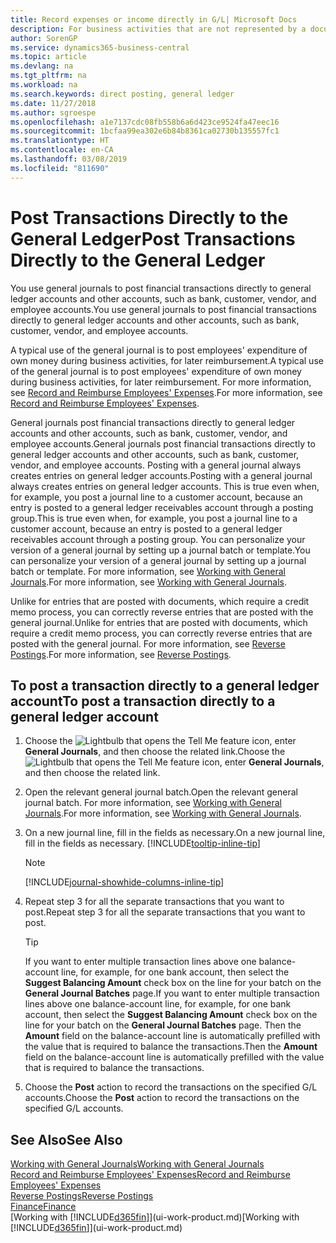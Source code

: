 ```yaml
---
title: Record expenses or income directly in G/L| Microsoft Docs
description: For business activities that are not represented by a document in, such as smaller expenses or cash receipts, you can create the related transactions by posting journal lines in the General Journal page.
author: SorenGP
ms.service: dynamics365-business-central
ms.topic: article
ms.devlang: na
ms.tgt_pltfrm: na
ms.workload: na
ms.search.keywords: direct posting, general ledger
ms.date: 11/27/2018
ms.author: sgroespe
ms.openlocfilehash: a1e7137cdc08fb558b6a6d423ce9524fa47eec16
ms.sourcegitcommit: 1bcfaa99ea302e6b84b8361ca02730b135557fc1
ms.translationtype: HT
ms.contentlocale: en-CA
ms.lasthandoff: 03/08/2019
ms.locfileid: "811690"
---
```

# <a name="post-transactions-directly-to-the-general-ledger"></a><span data-ttu-id="270a1-103">Post Transactions Directly to the General Ledger</span><span class="sxs-lookup"><span data-stu-id="270a1-103">Post Transactions Directly to the General Ledger</span></span>

<span data-ttu-id="270a1-104">You use general journals to post financial transactions directly to general ledger accounts and other accounts, such as bank, customer, vendor, and employee accounts.</span><span class="sxs-lookup"><span data-stu-id="270a1-104">You use general journals to post financial transactions directly to general ledger accounts and other accounts, such as bank, customer, vendor, and employee accounts.</span></span>  

<span data-ttu-id="270a1-105">A typical use of the general journal is to post employees' expenditure of own money during business activities, for later reimbursement.</span><span class="sxs-lookup"><span data-stu-id="270a1-105">A typical use of the general journal is to post employees' expenditure of own money during business activities, for later reimbursement.</span></span> <span data-ttu-id="270a1-106">For more information, see [Record and Reimburse Employees' Expenses](finance-how-record-reimburse-employee-expenses.md).</span><span class="sxs-lookup"><span data-stu-id="270a1-106">For more information, see [Record and Reimburse Employees' Expenses](finance-how-record-reimburse-employee-expenses.md).</span></span>

<span data-ttu-id="270a1-107">General journals post financial transactions directly to general ledger accounts and other accounts, such as bank, customer, vendor, and employee accounts.</span><span class="sxs-lookup"><span data-stu-id="270a1-107">General journals post financial transactions directly to general ledger accounts and other accounts, such as bank, customer, vendor, and employee accounts.</span></span> <span data-ttu-id="270a1-108">Posting with a general journal always creates entries on general ledger accounts.</span><span class="sxs-lookup"><span data-stu-id="270a1-108">Posting with a general journal always creates entries on general ledger accounts.</span></span> <span data-ttu-id="270a1-109">This is true even when, for example, you post a journal line to a customer account, because an entry is posted to a general ledger receivables account through a posting group.</span><span class="sxs-lookup"><span data-stu-id="270a1-109">This is true even when, for example, you post a journal line to a customer account, because an entry is posted to a general ledger receivables account through a posting group.</span></span> <span data-ttu-id="270a1-110">You can personalize your version of a general journal by setting up a journal batch or template.</span><span class="sxs-lookup"><span data-stu-id="270a1-110">You can personalize your version of a general journal by setting up a journal batch or template.</span></span> <span data-ttu-id="270a1-111">For more information, see [Working with General Journals](ui-work-general-journals.md).</span><span class="sxs-lookup"><span data-stu-id="270a1-111">For more information, see [Working with General Journals](ui-work-general-journals.md).</span></span>

<span data-ttu-id="270a1-112">Unlike for entries that are posted with documents, which require a credit memo process, you can correctly reverse entries that are posted with the general journal.</span><span class="sxs-lookup"><span data-stu-id="270a1-112">Unlike for entries that are posted with documents, which require a credit memo process, you can correctly reverse entries that are posted with the general journal.</span></span> <span data-ttu-id="270a1-113">For more information, see [Reverse Postings](finance-how-reverse-journal-posting.md).</span><span class="sxs-lookup"><span data-stu-id="270a1-113">For more information, see [Reverse Postings](finance-how-reverse-journal-posting.md).</span></span>

## <a name="to-post-a-transaction-directly-to-a-general-ledger-account"></a><span data-ttu-id="270a1-114">To post a transaction directly to a general ledger account</span><span class="sxs-lookup"><span data-stu-id="270a1-114">To post a transaction directly to a general ledger account</span></span>

1. <span data-ttu-id="270a1-115">Choose the ![Lightbulb that opens the Tell Me feature](media/ui-search/search_small.png "Tell me what you want to do") icon, enter **General Journals**, and then choose the related link.</span><span class="sxs-lookup"><span data-stu-id="270a1-115">Choose the ![Lightbulb that opens the Tell Me feature](media/ui-search/search_small.png "Tell me what you want to do") icon, enter **General Journals**, and then choose the related link.</span></span>
2. <span data-ttu-id="270a1-116">Open the relevant general journal batch.</span><span class="sxs-lookup"><span data-stu-id="270a1-116">Open the relevant general journal batch.</span></span> <span data-ttu-id="270a1-117">For more information, see [Working with General Journals](ui-work-general-journals.md).</span><span class="sxs-lookup"><span data-stu-id="270a1-117">For more information, see [Working with General Journals](ui-work-general-journals.md).</span></span>
3. <span data-ttu-id="270a1-118">On a new journal line, fill in the fields as necessary.</span><span class="sxs-lookup"><span data-stu-id="270a1-118">On a new journal line, fill in the fields as necessary.</span></span> [!INCLUDE[tooltip-inline-tip](includes/tooltip-inline-tip_md.md)]    

    > [!NOTE]
    > [!INCLUDE[journal-showhide-columns-inline-tip](includes/journal-showhide-columns-inline-tip.md)]
4. <span data-ttu-id="270a1-119">Repeat step 3 for all the separate transactions that you want to post.</span><span class="sxs-lookup"><span data-stu-id="270a1-119">Repeat step 3 for all the separate transactions that you want to post.</span></span>

    > [!TIP]  
    > <span data-ttu-id="270a1-120">If you want to enter multiple transaction lines above one balance-account line, for example, for one bank account, then select the **Suggest Balancing Amount** check box on the line for your batch on the **General Journal Batches** page.</span><span class="sxs-lookup"><span data-stu-id="270a1-120">If you want to enter multiple transaction lines above one balance-account line, for example, for one bank account, then select the **Suggest Balancing Amount** check box on the line for your batch on the **General Journal Batches** page.</span></span> <span data-ttu-id="270a1-121">Then the **Amount** field on the balance-account line is automatically prefilled with the value that is required to balance the transactions.</span><span class="sxs-lookup"><span data-stu-id="270a1-121">Then the **Amount** field on the balance-account line is automatically prefilled with the value that is required to balance the transactions.</span></span>
5. <span data-ttu-id="270a1-122">Choose the **Post** action to record the transactions on the specified G/L accounts.</span><span class="sxs-lookup"><span data-stu-id="270a1-122">Choose the **Post** action to record the transactions on the specified G/L accounts.</span></span>

## <a name="see-also"></a><span data-ttu-id="270a1-123">See Also</span><span class="sxs-lookup"><span data-stu-id="270a1-123">See Also</span></span>

[<span data-ttu-id="270a1-124">Working with General Journals</span><span class="sxs-lookup"><span data-stu-id="270a1-124">Working with General Journals</span></span>](ui-work-general-journals.md)  
[<span data-ttu-id="270a1-125">Record and Reimburse Employees' Expenses</span><span class="sxs-lookup"><span data-stu-id="270a1-125">Record and Reimburse Employees' Expenses</span></span>](finance-how-record-reimburse-employee-expenses.md)  
[<span data-ttu-id="270a1-126">Reverse Postings</span><span class="sxs-lookup"><span data-stu-id="270a1-126">Reverse Postings</span></span>](finance-how-reverse-journal-posting.md)  
[<span data-ttu-id="270a1-127">Finance</span><span class="sxs-lookup"><span data-stu-id="270a1-127">Finance</span></span>](finance.md)  
<span data-ttu-id="270a1-128">[Working with [!INCLUDE[d365fin](includes/d365fin_md.md)]](ui-work-product.md)</span><span class="sxs-lookup"><span data-stu-id="270a1-128">[Working with [!INCLUDE[d365fin](includes/d365fin_md.md)]](ui-work-product.md)</span></span>  
